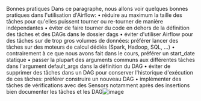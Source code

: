 Bonnes pratiques
Dans ce paragraphe, nous allons voir quelques bonnes pratiques dans l'utilisation d'Airflow:
	• réduire au maximum la taille des tâches pour qu'elles puissent tourner ou re-tourner de manière indépendantes
	• éviter de faire tourner du code en dehors de la définition des tâches et des DAGs dans le dossier dags
	• éviter d'utiliser Airflow pour des tâches sur de trop gros volumes de données: préférer lancer des tâches sur des moteurs de calcul dédiés (Spark, Hadoop, SQL, ...)
	• contrairement à ce que nous avons fait dans le cours, préférer un start_date statique
	• passer la plupart des arguments communs aux différentes tâches dans l'argument default_args dans la définition du DAG
	• éviter de supprimer des tâches dans un DAG pour conserver l'historique d'exécution de ces tâches: préférer construire un nouveau DAG
	• implémenter des tâches de vérifications avec des Sensors notamment après des insertions
bien documenter les tâches et les DAG![image](https://user-images.githubusercontent.com/103457375/213005242-953f3e1b-f983-4ca2-bcb2-be4ad389056e.png)
